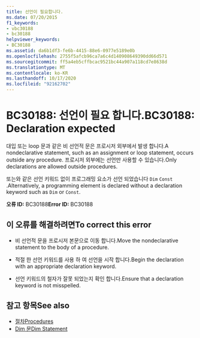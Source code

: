 ```yaml
---
title: 선언이 필요합니다.
ms.date: 07/20/2015
f1_keywords:
- vbc30188
- bc30188
helpviewer_keywords:
- BC30188
ms.assetid: da6b1df3-fe6b-4415-88e6-0977e5189e0b
ms.openlocfilehash: 2755f5afcb96ca7a6c4d140908649390dd66d571
ms.sourcegitcommit: ff5a4eb5cffbcac9521bc44a907a118cd7e8638d
ms.translationtype: MT
ms.contentlocale: ko-KR
ms.lasthandoff: 10/17/2020
ms.locfileid: "92162702"
---
```

# <a name="bc30188-declaration-expected"></a><span data-ttu-id="35254-102">BC30188: 선언이 필요 합니다.</span><span class="sxs-lookup"><span data-stu-id="35254-102">BC30188: Declaration expected</span></span>

<span data-ttu-id="35254-103">대입 또는 loop 문과 같은 비 선언적 문은 프로시저 외부에서 발생 합니다.</span><span class="sxs-lookup"><span data-stu-id="35254-103">A nondeclarative statement, such as an assignment or loop statement, occurs outside any procedure.</span></span> <span data-ttu-id="35254-104">프로시저 외부에는 선언만 사용할 수 있습니다.</span><span class="sxs-lookup"><span data-stu-id="35254-104">Only declarations are allowed outside procedures.</span></span>

 <span data-ttu-id="35254-105">또는와 같은 선언 키워드 없이 프로그래밍 요소가 선언 되었습니다 `Dim` `Const` .</span><span class="sxs-lookup"><span data-stu-id="35254-105">Alternatively, a programming element is declared without a declaration keyword such as `Dim` or `Const`.</span></span>

 <span data-ttu-id="35254-106">**오류 ID:** BC30188</span><span class="sxs-lookup"><span data-stu-id="35254-106">**Error ID:** BC30188</span></span>

## <a name="to-correct-this-error"></a><span data-ttu-id="35254-107">이 오류를 해결하려면</span><span class="sxs-lookup"><span data-stu-id="35254-107">To correct this error</span></span>

- <span data-ttu-id="35254-108">비 선언적 문을 프로시저 본문으로 이동 합니다.</span><span class="sxs-lookup"><span data-stu-id="35254-108">Move the nondeclarative statement to the body of a procedure.</span></span>

- <span data-ttu-id="35254-109">적절 한 선언 키워드를 사용 하 여 선언을 시작 합니다.</span><span class="sxs-lookup"><span data-stu-id="35254-109">Begin the declaration with an appropriate declaration keyword.</span></span>

- <span data-ttu-id="35254-110">선언 키워드의 철자가 잘못 되었는지 확인 합니다.</span><span class="sxs-lookup"><span data-stu-id="35254-110">Ensure that a declaration keyword is not misspelled.</span></span>

## <a name="see-also"></a><span data-ttu-id="35254-111">참고 항목</span><span class="sxs-lookup"><span data-stu-id="35254-111">See also</span></span>

- [<span data-ttu-id="35254-112">절차</span><span class="sxs-lookup"><span data-stu-id="35254-112">Procedures</span></span>](../../programming-guide/language-features/procedures/index.md)
- [<span data-ttu-id="35254-113">Dim 문</span><span class="sxs-lookup"><span data-stu-id="35254-113">Dim Statement</span></span>](../statements/dim-statement.md)
